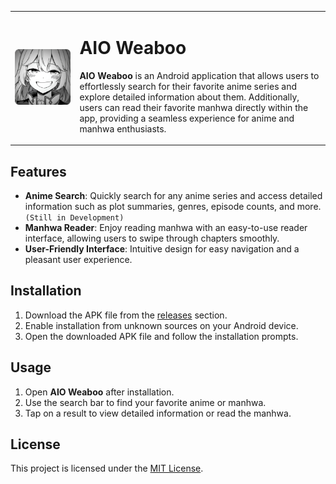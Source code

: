 <table>
<tr>
<td><img src="assets/icon.png" alt="App Logo" style="width: 600px;"/></td>
<td>

# AIO Weaboo

**AIO Weaboo** is an Android application that allows users to effortlessly search for their favorite anime series and explore detailed information about them. Additionally, users can read their favorite manhwa directly within the app, providing a seamless experience for anime and manhwa enthusiasts.

</td>
</tr>
</table>

## Features

- **Anime Search**: Quickly search for any anime series and access detailed information such as plot summaries, genres, episode counts, and more. `(Still in Development)`
- **Manhwa Reader**: Enjoy reading manhwa with an easy-to-use reader interface, allowing users to swipe through chapters smoothly.
- **User-Friendly Interface**: Intuitive design for easy navigation and a pleasant user experience.

## Installation

1. Download the APK file from the [releases](https://github.com/MasFana/MasFana-AIO-Weaboo/releases) section.
2. Enable installation from unknown sources on your Android device.
3. Open the downloaded APK file and follow the installation prompts.

## Usage

1. Open **AIO Weaboo** after installation.
2. Use the search bar to find your favorite anime or manhwa.
3. Tap on a result to view detailed information or read the manhwa.

## License

This project is licensed under the [MIT License](LICENSE).

